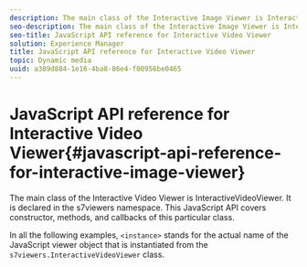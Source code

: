 ```yaml
---
description: The main class of the Interactive Image Viewer is InteractiveVideoViewer. It is declared in the s7viewers namespace. This JavaScript API covers constructor, methods, and callbacks of this particular class.
seo-description: The main class of the Interactive Image Viewer is InteractiveVideoViewer. It is declared in the s7viewers namespace. This JavaScript API covers constructor, methods, and callbacks of this particular class.
seo-title: JavaScript API reference for Interactive Video Viewer
solution: Experience Manager
title: JavaScript API reference for Interactive Video Viewer
topic: Dynamic media
uuid: a389d884-1e16-4ba8-86e4-f00956be0465
---
```


# JavaScript API reference for Interactive Video Viewer{#javascript-api-reference-for-interactive-image-viewer}

The main class of the Interactive Video Viewer is InteractiveVideoViewer. It is declared in the s7viewers namespace. This JavaScript API covers constructor, methods, and callbacks of this particular class.

In all the following examples, `<instance>` stands for the actual name of the JavaScript viewer object that is instantiated from the `s7viewers.InteractiveVideoViewer` class. 
